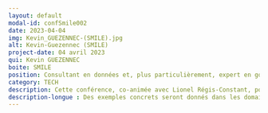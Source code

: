 ```yaml
---
layout: default
modal-id: confSmile002
date: 2023-04-04
img: Kevin_GUEZENNEC-(SMILE).jpg
alt: Kevin-Guezennec (SMILE)
project-date: 04 avril 2023
qui: Kevin GUEZENNEC
boite: SMILE
position: Consultant en données et, plus particulièrement, expert en gouvernance des données. <br>
category: TECH
description: Cette conférence, co-animée avec Lionel Régis-Constant, portera sur les biais cognitifs dans la gestion des données. Typiquement comment les biais cognitifs peuvent influencer la collecte, l'analyse et la prise de décision basée sur les données.
description-longue : Des exemples concrets seront donnés dans les domaines de la marine et de l'agroalimentaire pour montrer comment ces biais cognitifs peuvent avoir un impact négatif dans des projets IoT. Par exemple, dans le domaine maritime, on verra comment les biais cognitifs peuvent entraîner une sous-estimation des risques liés à l'utilisation d'IoT à bord des navires et comment cela peut causer des erreurs de calcul. Dans l'agroalimentaire, on verra comment les biais cognitifs peuvent entraîner une sur-estimation des résultats de l'utilisation de l'IoT dans les cultures.
---
```

